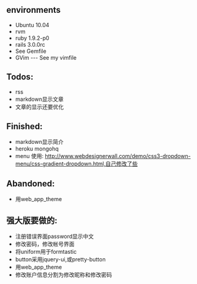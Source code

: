 environments
--------------------

* Ubuntu 10.04
* rvm
* ruby 1.9.2-p0
* rails 3.0.0rc
* See Gemfile
* GVim --- See my vimfile

Todos:
--------------------
* rss
* markdown显示文章
* 文章的显示还要优化

Finished:
-------------------
* markdown显示简介
* heroku mongohq
* menu 使用: http://www.webdesignerwall.com/demo/css3-dropdown-menu/css-gradient-dropdown.html,自己修改了些

Abandoned:
--------------
* 用web_app_theme


强大版要做的:
--------------------
* 注册错误界面password显示中文
* 修改密码，修改帐号界面
* 将uniform用于formtastic
* button采用jquery-ui,或pretty-button
* 用web_app_theme
* 修改账户信息分割为修改昵称和修改密码
